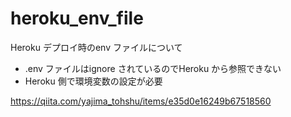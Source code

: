 # heroku_env_file

Heroku デプロイ時のenv ファイルについて

* .env ファイルはignore されているのでHeroku から参照できない
* Heroku 側で環境変数の設定が必要

<https://qiita.com/yajima_tohshu/items/e35d0e16249b67518560>
